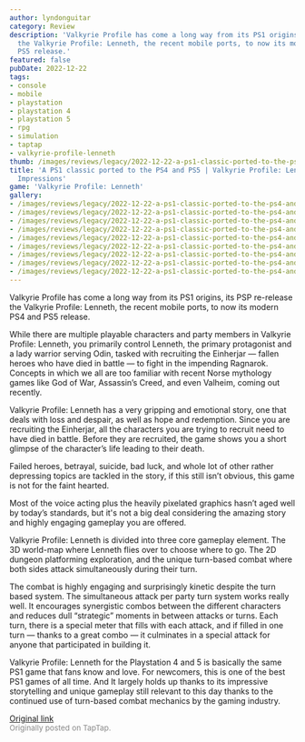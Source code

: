 ```yaml
---
author: lyndonguitar
category: Review
description: 'Valkyrie Profile has come a long way from its PS1 origins, its PSP re-release
  the Valkyrie Profile: Lenneth, the recent mobile ports, to now its modern PS4 and
  PS5 release.'
featured: false
pubDate: 2022-12-22
tags:
- console
- mobile
- playstation
- playstation 4
- playstation 5
- rpg
- simulation
- taptap
- valkyrie-profile-lenneth
thumb: /images/reviews/legacy/2022-12-22-a-ps1-classic-ported-to-the-ps4-and-ps5--valkyrie-profile-lenneth---first-impressions-0.avif
title: 'A PS1 classic ported to the PS4 and PS5 | Valkyrie Profile: Lenneth - First
  Impressions'
game: 'Valkyrie Profile: Lenneth'
gallery:
- /images/reviews/legacy/2022-12-22-a-ps1-classic-ported-to-the-ps4-and-ps5--valkyrie-profile-lenneth---first-impressions-0.avif
- /images/reviews/legacy/2022-12-22-a-ps1-classic-ported-to-the-ps4-and-ps5--valkyrie-profile-lenneth---first-impressions-1.avif
- /images/reviews/legacy/2022-12-22-a-ps1-classic-ported-to-the-ps4-and-ps5--valkyrie-profile-lenneth---first-impressions-2.avif
- /images/reviews/legacy/2022-12-22-a-ps1-classic-ported-to-the-ps4-and-ps5--valkyrie-profile-lenneth---first-impressions-3.avif
- /images/reviews/legacy/2022-12-22-a-ps1-classic-ported-to-the-ps4-and-ps5--valkyrie-profile-lenneth---first-impressions-4.avif
- /images/reviews/legacy/2022-12-22-a-ps1-classic-ported-to-the-ps4-and-ps5--valkyrie-profile-lenneth---first-impressions-5.avif
- /images/reviews/legacy/2022-12-22-a-ps1-classic-ported-to-the-ps4-and-ps5--valkyrie-profile-lenneth---first-impressions-6.avif
- /images/reviews/legacy/2022-12-22-a-ps1-classic-ported-to-the-ps4-and-ps5--valkyrie-profile-lenneth---first-impressions-7.avif
- /images/reviews/legacy/2022-12-22-a-ps1-classic-ported-to-the-ps4-and-ps5--valkyrie-profile-lenneth---first-impressions-8.avif
---
```

Valkyrie Profile has come a long way from its PS1 origins, its PSP re-release the Valkyrie Profile: Lenneth, the recent mobile ports, to now its modern PS4 and PS5 release.

While there are multiple playable characters and party members in Valkyrie Profile: Lenneth, you primarily control Lenneth, the primary protagonist and a lady warrior serving Odin, tasked with recruiting the Einherjar — fallen heroes who have died in battle — to fight in the impending Ragnarok. Concepts in which we all are too familiar with recent Norse mythology games like God of War, Assassin’s Creed, and even Valheim, coming out recently.

Valkyrie Profile: Lenneth has a very gripping and emotional story, one that deals with loss and despair, as well as hope and redemption. Since you are recruiting the Einherjar, all the characters you are trying to recruit need to have died in battle. Before they are recruited, the game shows you a short glimpse of the character’s life leading to their death.

Failed heroes, betrayal, suicide, bad luck, and whole lot of other rather depressing topics are tackled in the story, if this still isn’t obvious, this game is not for the faint hearted.

Most of the voice acting plus the heavily pixelated graphics hasn’t aged well by today’s standards, but it's not a big deal considering the amazing story and highly engaging gameplay you are offered.

Valkyrie Profile: Lenneth is divided into three core gameplay element. The 3D world-map where Lenneth flies over to choose where to go. The 2D dungeon platforming exploration, and the unique turn-based combat where both sides attack simultaneously during their turn.

The combat is highly engaging and surprisingly kinetic despite the turn based system. The simultaneous attack per party turn system works really well. It encourages synergistic combos between the different characters and reduces dull “strategic” moments in between attacks or turns. Each turn, there is a special meter that fills with each attack, and if filled in one turn — thanks to a great combo — it culminates in a special attack for anyone that participated in building it.

Valkyrie Profile: Lenneth for the Playstation 4 and 5 is basically the same PS1 game that fans know and love. For newcomers, this is one of the best PS1 games of all time. And It largely holds up thanks to its impressive storytelling and unique gameplay still relevant to this day thanks to the continued use of turn-based combat mechanics by the gaming industry.

[Original link](https://www.taptap.io/post/3872282)<br><span style="font-size: 0.95em; color: #888;">Originally posted on TapTap.</span>